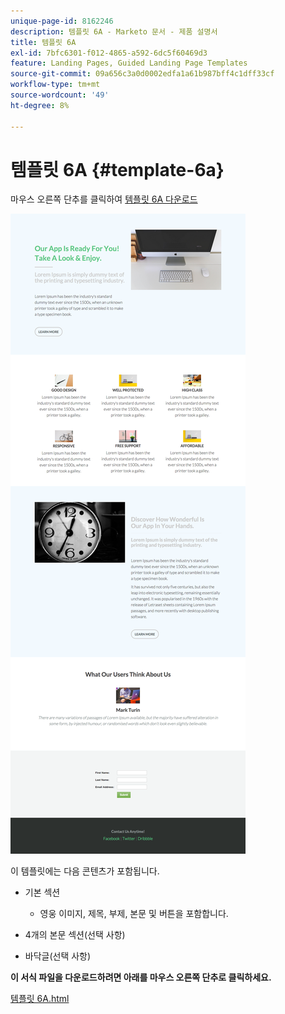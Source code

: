 ```yaml
---
unique-page-id: 8162246
description: 템플릿 6A - Marketo 문서 - 제품 설명서
title: 템플릿 6A
exl-id: 7bfc6301-f012-4865-a592-6dc5f60469d3
feature: Landing Pages, Guided Landing Page Templates
source-git-commit: 09a656c3a0d0002edfa1a61b987bff4c1dff33cf
workflow-type: tm+mt
source-wordcount: '49'
ht-degree: 8%

---
```


# 템플릿 6A {#template-6a}

마우스 오른쪽 단추를 클릭하여 [템플릿 6A 다운로드](https://experienceleague.adobe.com/landing/marketo/lp-templates/template-6a.html)

![](assets/image2015-6-29-16-3a14-3a11.png)

이 템플릿에는 다음 콘텐츠가 포함됩니다.

* 기본 섹션

   * 영웅 이미지, 제목, 부제, 본문 및 버튼을 포함합니다.

* 4개의 본문 섹션(선택 사항)
* 바닥글(선택 사항)

**이 서식 파일을 다운로드하려면 아래를 마우스 오른쪽 단추로 클릭하세요.**

[템플릿 6A.html](https://experienceleague.adobe.com/landing/marketo/lp-templates/template-6a.html)
